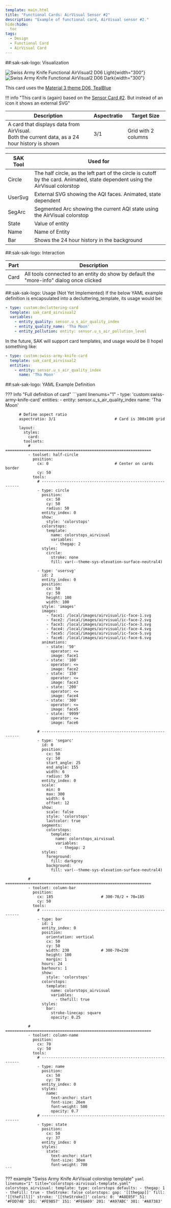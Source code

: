 ```yaml
---
template: main.html
title: "Functional Cards: AirVisual Sensor #2"
description: "Example of functional card, AirVisual sensor #2."
hide:hide:
  toc
tags:
  - Design
  - Functional Card
  - AirVisual Card
---
```

<!-- GT/GL -->
##:sak-sak-logo: Visualization

![Swiss Army Knife Functional AirVisual2 D06 Light](../assets/screenshots/sak-functional-card-12-airvisual2-theme-d06-light.png){width="300"}
<br>![Swiss Army Knife Functional AirVisual2 D06 Dark](../assets/screenshots/sak-functional-card-12-airvisual2-theme-d06-dark.png){width="300"}

This card uses the [Material 3 theme D06, TealBlue][ham3-d06-url]

!!! info "This card is (again) based on the [Sensor Card \#2][Swiss Army Knife Functional Card Sensor2]. But instead of an icon it shows an external SVG"

| Description| Aspectratio| Target Size |
|-|-|-|
| A card that displays data from AirVisual. <br>Both the current data, as a 24 hour history is shown | 3/1 | Grid with 2 columns |

| SAK Tool| Used for |
|-|-|
| Circle | The half circle, as the left part of the circle is cutoff by the card. Animated, state dependent using the AirVisual colorstop|
| UserSvg | External SVG showing the AQI faces. Animated, state dependent|
| SegArc | Segmented Arc showing the current AQI state using the AirVisual colorstop|
| State | Value of entity|
| Name | Name of Entity|
| Bar | Shows the 24 hour history in the background|

##:sak-sak-logo: Interaction

| Part | Description|
|-|-|
| Card | All tools connected to an entity do show by default the "more-info" dialog once clicked |

##:sak-sak-logo: Usage (Not Yet Implemented)
If the below YAML example definition is encapsulated into a decluttering_template, its usage would be:

```yaml linenums="1"
- type: custom:decluttering-card
  template: sak_card_airvisual2
  variables:
    - entity_quality: sensor.u_s_air_quality_index
    - entity_quality_name: 'Tha Moon'
    - entity_pollution: entity: sensor.u_s_air_pollution_level
```

In the future, SAK will support card templates, and usage would be (I hope) something like:


```yaml linenums="1"
- type: custom:swiss-army-knife-card
  template: sak_card_airvisual2
  entities:
    - entity: sensor.u_s_air_quality_index
      name: 'Tha Moon'
```

##:sak-sak-logo: YAML Example Definition

??? Info "Full definition of card"
    ```yaml linenums="1"
        - type: 'custom:swiss-army-knife-card'
          entities:
            - entity: sensor.u_s_air_quality_index
              name: 'Tha Moon'

          # Define aspect ratio
          aspectratio: 3/1                          # Card is 300x100 grid

          layout:
            styles:
              card:
            toolsets:
              # ================================================================
              - toolset: half-circle
                position:
                  cx: 0                             # Center on cards border 
                  cy: 50
                tools:
                  # ------------------------------------------------------------
                  - type: circle
                    position:
                      cx: 50
                      cy: 50
                      radius: 50
                    entity_index: 0
                    show:
                      style: 'colorstops'
                    colorstops:
                      template:
                        name: colorstops_airvisual
                        variables:
                          - thegap: 2
                    styles:
                      circle:
                        stroke: none
                        fill: var(--theme-sys-elevation-surface-neutral4)

                  - type: 'usersvg'
                    id: 2
                    entity_index: 0
                    position:
                      cx: 50
                      cy: 50
                      height: 100
                      width: 100
                    style: 'images'
                    images:
                      - face1: /local/images/airvisual/ic-face-1.svg
                      - face2: /local/images/airvisual/ic-face-2.svg
                      - face3: /local/images/airvisual/ic-face-3.svg
                      - face4: /local/images/airvisual/ic-face-4.svg
                      - face5: /local/images/airvisual/ic-face-5.svg
                      - face6: /local/images/airvisual/ic-face-6.svg
                    animations:
                      - state: '50'
                        operator: <=
                        image: face1
                      - state: '100'
                        operator: <=
                        image: face2
                      - state: '150'
                        operator: <=
                        image: face3
                      - state: '200'
                        operator: <=
                        image: face4
                      - state: '300'
                        operator: <=
                        image: face5
                      - state: '9999'
                        operator: <=
                        image: face6
                        
                  # ------------------------------------------------------------ 
                  - type: 'segarc'
                    id: 0
                    position:
                      cx: 50
                      cy: 50
                      start_angle: 25
                      end_angle: 155
                      width: 6
                      radius: 59
                    entity_index: 0
                    scale:
                      min: 0
                      max: 300
                      width: 6
                      offset: 12
                    show:
                      scale: false
                      style: 'colorstops'
                      lastcolor: true
                    segments:
                      colorstops:
                        template:
                          name: colorstops_airvisual
                          variables:
                            - thegap: 2
                    styles:
                      foreground:
                        fill: darkgrey
                      background:
                        fill: var(--theme-sys-elevation-surface-neutral4)

              # ================================================================
              - toolset: column-bar
                position:
                  cx: 185                     # 300-70/2 + 70=185
                  cy: 50
                tools:
                  # ------------------------------------------------------------
                  - type: bar
                    id: 1
                    entity_index: 0
                    position:
                      orientation: vertical
                      cx: 50
                      cy: 50
                      width: 230              # 300-70=230
                      height: 100
                      margin: 1
                    hours: 24
                    barhours: 1
                    show:
                      style: 'colorstops'
                    colorstops:
                      template:
                        name: colorstops_airvisual
                        variables:
                          - thefill: true
                    styles:
                      bar:
                        stroke-linecap: square
                        opacity: 0.25

              # ================================================================
              - toolset: column-name
                position:
                  cx: 70
                  cy: 50
                tools:
                  # ------------------------------------------------------------
                  - type: name
                    position:
                      cx: 50
                      cy: 70
                    entity_index: 0
                    styles:
                      name:
                        text-anchor: start
                        font-size: 26em
                        font-weight: 500
                        opacity: 0.7
                  # ------------------------------------------------------------
                  - type: state
                    position:
                      cx: 50
                      cy: 37
                    entity_index: 0
                    styles:
                      state:
                        text-anchor: start
                        font-size: 30em
                        font-weight: 700
    ```

??? example "Swiss Army Knife AirVisual colorstop template"
    ```yaml linenums="1" title="colorstops-airvisual-template.yaml"
    colorstops_airvisual:
      template:
        type: colorstops
        defaults:
          - thegap: 1
          - theFill: true
          - theStroke: false
      colorstops:
        gap: '[[thegap]]'
        fill: '[[theFill]]'
        stroke: '[[theStroke]]'
        colors:
          0: '#A8E05F'
          51: '#FDD74B'
          101: '#FE9B57'
          151: '#FE6A69'
          201: '#A97ABC'
          301: '#A87383'
    ```

<!-- Image references -->

<!--- Internal References... --->
[Swiss Army Knife Tutorial 02]: ../tutorials/10-step-tutorial-02-intro.md
[Swiss Army Knife Functional Card Sensor2]: functional-card-sensor2-card.md

<!--- External References... --->
[ham3-d06-url]: https://material3-themes-manual.amoebelabs.com/examples/material3-example-theme-d06-tealblue/
